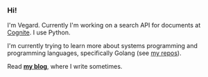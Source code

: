 ### Hi!

I'm Vegard. Currently I'm working on a search API for documents at [Cognite](https://cognite.com). I use Python.

I'm currently trying to learn more about systems programming and programming languages, specifically Golang (see [my repos](https://github.com/vegarsti?tab=repositories&q=&type=&language=go)).

Read [**my blog**](https://vegardstikbakke.com), where I write sometimes.
